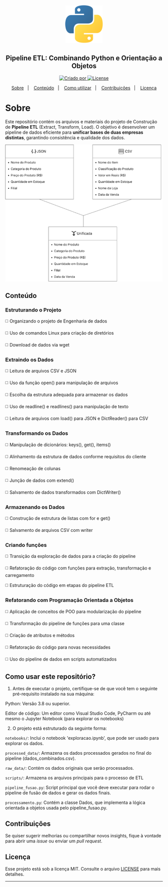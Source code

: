 <h1 align="center">
    <img alt="Ícone Python" title="Ícone Python" src="assets/python-logo.png" width="120px" />
</h1>

<h2 align="center">Pipeline ETL: Combinando Python e Orientação a Objetos</h2>

<p align="center">
 <a href="https://www.linkedin.com/in/pedromiguelsbs/">
   <img alt="Criado por" src="https://img.shields.io/static/v1?label=Criador&message=pedromiguelsbs&color=FFD34B&labelColor=000000">
 </a>
 <a href="https://github.com/pedromiguelsbs/pipeline-dados/blob/master/LICENSE">
   <img alt="License" src="https://img.shields.io/static/v1?label=License&message=MIT&color=FFD34B&labelColor=000000">
 </a>
</p>

<p align="center">
  <a href="#sobre">Sobre</a>&nbsp;&nbsp;&nbsp;|&nbsp;&nbsp;&nbsp;
  <a href="#conteúdo">Conteúdo</a>&nbsp;&nbsp;&nbsp;|&nbsp;&nbsp;&nbsp;
  <a href="#como-usar-este-repositório">Como utilizar</a>&nbsp;&nbsp;&nbsp;|&nbsp;&nbsp;&nbsp;
  <a href="#contribuições">Contribuições</a>&nbsp;&nbsp;&nbsp;|&nbsp;&nbsp;&nbsp;
  <a href="#licença">Licença</a>
</p>

# Sobre 

Este repositório contém os arquivos e materiais do projeto de Construção de **Pipeline ETL** (Extract, Transform, Load). O objetivo é desenvolver um pipeline de dados eficiente para **unificar bases de duas empresas distintas**, garantindo consistência e qualidade dos dados.

<p align="center">
  <img src="assets/diagrama_tabelas.png" alt="Diagrama de Unificação de Tabelas" width="540px" />
</p>

## Conteúdo  

### Estruturando o Projeto
◻️ Organizando o projeto de Engenharia de dados

◻️ Uso de comandos Linux para criação de diretórios

◻️ Download de dados via wget

### Extraindo os Dados
◻️ Leitura de arquivos CSV e JSON

◻️ Uso da função open() para manipulação de arquivos

◻️ Escolha da estrutura adequada para armazenar os dados

◻️ Uso de readline() e readlines() para manipulação de texto

◻️ Leitura de arquivos com load() para JSON e DictReader() para CSV

### Transformando os Dados
◻️ Manipulação de dicionários: keys(), get(), items()

◻️ Alinhamento da estrutura de dados conforme requisitos do cliente

◻️ Renomeação de colunas

◻️ Junção de dados com extend()

◻️ Salvamento de dados transformados com DictWriter()

### Armazenando os Dados
◻️ Construção de estrutura de listas com for e get()

◻️ Salvamento de arquivos CSV com writer

### Criando funções
◻️ Transição da exploração de dados para a criação do pipeline

◻️ Refatoração do código com funções para extração, transformação e carregamento

◻️ Estruturação do código em etapas do pipeline ETL

### Refatorando com Programação Orientada a Objetos
◻️ Aplicação de conceitos de POO para modularização do pipeline

◻️ Transformação do pipeline de funções para uma classe

◻️ Criação de atributos e métodos

◻️ Refatoração do código para novas necessidades

◻️ Uso do pipeline de dados em scripts automatizados

## Como usar este repositório?  
1) Antes de executar o projeto, certifique-se de que você tem o seguinte pré-requisito instalado na sua máquina:

Python: Versão 3.8 ou superior.

Editor de código: Um editor como Visual Studio Code, PyCharm ou até mesmo o Jupyter Notebook (para explorar os notebooks)

2) O projeto está estruturado da seguinte forma:

`notebooks/`: Inclui o notebook 'exploracao.ipynb', que pode ser usado para explorar os dados.

`processed_data/`: Armazena os dados processados gerados no final do pipeline (dados_combinados.csv).

`raw_data/`: Contém os dados originais que serão processados.

`scripts/`: Armazena os arquivos principais para o processo de ETL

`pipeline_fusao.py`: Script principal que você deve executar para rodar o pipeline de fusão de dados e gerar os dados finais. 

`processamento.py`: Contém a classe Dados, que implementa a lógica orientada a objetos usada pelo pipeline_fusao.py.

## Contribuições
Se quiser sugerir melhorias ou compartilhar novos insights, fique à vontade para abrir uma _issue_ ou enviar um _pull request_.  

## Licença

Esse projeto está sob a licença MIT. Consulte o arquivo [LICENSE](https://github.com/pedromiguelsbs/pipeline-dados/blob/master/LICENSE) para mais detalhes.

---

